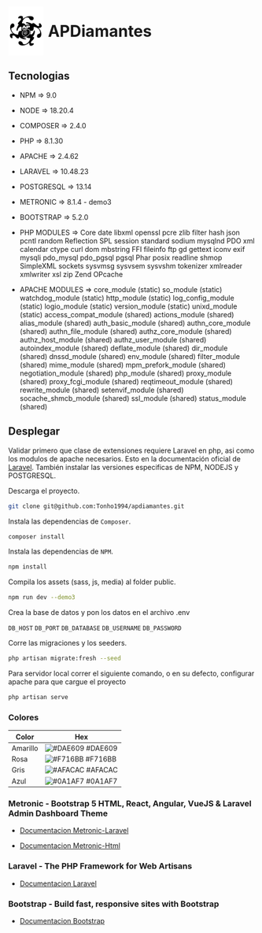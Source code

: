 <p align="left" style="display: flex; align-items: center;">
    <img src="resources/assets/apdiamantes/media/logo_negro.svg" alt="Logo" style="height: 100px; margin-right: 10px;">
    <span style="font-size: 32px; font-weight: bold; display: inline-block;">APDiamantes</span>
</p>

## Tecnologias

- NPM  => 9.0
- NODE  => 18.20.4
- COMPOSER  => 2.4.0
- PHP  => 8.1.30
- APACHE  => 2.4.62
- LARAVEL  => 10.48.23
- POSTGRESQL  => 13.14
- METRONIC  => 8.1.4 - demo3
- BOOTSTRAP  => 5.2.0
- PHP MODULES  =>
    Core
    date
    libxml
    openssl
    pcre
    zlib
    filter
    hash
    json
    pcntl
    random
    Reflection
    SPL
    session
    standard
    sodium
    mysqlnd
    PDO
    xml
    calendar
    ctype
    curl
    dom
    mbstring
    FFI
    fileinfo
    ftp
    gd
    gettext
    iconv
    exif
    mysqli
    pdo_mysql
    pdo_pgsql
    pgsql
    Phar
    posix
    readline
    shmop
    SimpleXML
    sockets
    sysvmsg
    sysvsem
    sysvshm
    tokenizer
    xmlreader
    xmlwriter
    xsl
    zip
    Zend OPcache

- APACHE MODULES  =>
    core_module (static)
    so_module (static)
    watchdog_module (static)
    http_module (static)
    log_config_module (static)
    logio_module (static)
    version_module (static)
    unixd_module (static)
    access_compat_module (shared)
    actions_module (shared)
    alias_module (shared)
    auth_basic_module (shared)
    authn_core_module (shared)
    authn_file_module (shared)
    authz_core_module (shared)
    authz_host_module (shared)
    authz_user_module (shared)
    autoindex_module (shared)
    deflate_module (shared)
    dir_module (shared)
    dnssd_module (shared)
    env_module (shared)
    filter_module (shared)
    mime_module (shared)
    mpm_prefork_module (shared)
    negotiation_module (shared)
    php_module (shared)
    proxy_module (shared)
    proxy_fcgi_module (shared)
    reqtimeout_module (shared)
    rewrite_module (shared)
    setenvif_module (shared)
    socache_shmcb_module (shared)
    ssl_module (shared)
    status_module (shared)

## Desplegar

Validar primero que clase de extensiones requiere Laravel en php, asi como los modulos de apache necesarios. Esto en la documentación oficial de [Laravel](https://laravel.com/docs/10.x/installation).
También instalar las versiones especificas de NPM, NODEJS y POSTGRESQL.

Descarga el proyecto.
```bash
git clone git@github.com:Tonho1994/apdiamantes.git
```

Instala las dependencias de `Composer`.
```bash
composer install
```

Instala las dependencias de  `NPM`.
```bash
npm install
```

Compila los assets (sass, js, media) al folder public.
```bash
npm run dev --demo3
```

Crea la base de datos y pon los datos en el archivo .env

`DB_HOST`
`DB_PORT`
`DB_DATABASE`
`DB_USERNAME`
`DB_PASSWORD`

Corre las migraciones y los seeders.
```bash
php artisan migrate:fresh --seed
```

Para servidor local correr el siguiente comando, o en su defecto, configurar apache para que cargue el proyecto
```bash
php artisan serve
```

### Colores

| Color             | Hex                                                                |
| ----------------- | ------------------------------------------------------------------ |
| Amarillo | ![#DAE609](https://via.placeholder.com/10/DAE609?text=+) #DAE609 |
| Rosa | ![#F716BB](https://via.placeholder.com/10/F716BB?text=+) #F716BB |
| Gris | ![#AFACAC](https://via.placeholder.com/10/AFACAC?text=+) #AFACAC |
| Azul | ![#0A1AF7](https://via.placeholder.com/10/0A1AF7?text=+) #0A1AF7 |


### Metronic - Bootstrap 5 HTML, React, Angular, VueJS & Laravel Admin Dashboard Theme

- [Documentacion Metronic-Laravel](https://preview.keenthemes.com/laravel/metronic/docs/index)

- [Documentacion Metronic-Html](https://preview.keenthemes.com/html/metronic/docs/index)

### Laravel - The PHP Framework for Web Artisans

- [Documentacion Laravel](https://laravel.com/docs/10.x)

### Bootstrap - Build fast, responsive sites with Bootstrap

- [Documentacion Bootstrap](https://getbootstrap.com/docs/5.2/getting-started/introduction/)

